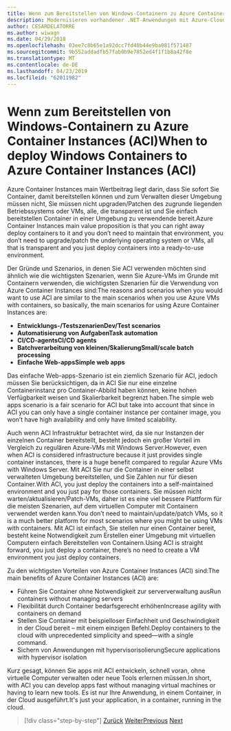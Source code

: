 ```yaml
---
title: Wenn zum Bereitstellen von Windows-Containern zu Azure Container Instances (ACI)
description: Modernisieren vorhandener .NET-Anwendungen mit Azure-Cloud und Windows-Containern | Wenn zum Bereitstellen von Windows-Containern zu Azure Container Instances (ACI)
author: CESARDELATORRE
ms.author: wiwagn
ms.date: 04/29/2018
ms.openlocfilehash: 03ee7c8b65e1a92dcc7fd40b44e9ba081f571487
ms.sourcegitcommit: 9b552addadfb57fab0b9e7852ed4f1f1b8a42f8e
ms.translationtype: MT
ms.contentlocale: de-DE
ms.lasthandoff: 04/23/2019
ms.locfileid: "62011982"
---
```

# <a name="when-to-deploy-windows-containers-to-azure-container-instances-aci"></a><span data-ttu-id="5397b-103">Wenn zum Bereitstellen von Windows-Containern zu Azure Container Instances (ACI)</span><span class="sxs-lookup"><span data-stu-id="5397b-103">When to deploy Windows Containers to Azure Container Instances (ACI)</span></span>

<span data-ttu-id="5397b-104">Azure Container Instances main Wertbeitrag liegt darin, dass Sie sofort Sie Container, damit bereitstellen können und zum Verwalten dieser Umgebung müssen nicht, Sie müssen nicht upgraden/Patchen des zugrunde liegenden Betriebssystems oder VMs, alle, die transparent ist und Sie einfach bereitstellen Container in einer Umgebung zu verwendende bereit.</span><span class="sxs-lookup"><span data-stu-id="5397b-104">Azure Container Instances main value proposition is that you can right away deploy containers to it and you don’t need to maintain that environment, you don’t need to upgrade/patch the underlying operating system or VMs, all that is transparent and you just deploy containers into a ready-to-use environment.</span></span>

<span data-ttu-id="5397b-105">Der Gründe und Szenarios, in denen Sie ACI verwenden möchten sind ähnlich wie die wichtigsten Szenarien, wenn Sie Azure-VMs im Grunde mit Containern verwenden, die wichtigsten Szenarien für die Verwendung von Azure Container Instances sind:</span><span class="sxs-lookup"><span data-stu-id="5397b-105">The reasons and scenarios when you would want to use ACI are similar to the main scenarios when you use Azure VMs with containers, so basically, the main scenarios for using Azure Container Instances are:</span></span>

- <span data-ttu-id="5397b-106">**Entwicklungs-/Testszenarien**</span><span class="sxs-lookup"><span data-stu-id="5397b-106">**Dev/Test scenarios**</span></span>
- <span data-ttu-id="5397b-107">**Automatisierung von Aufgaben**</span><span class="sxs-lookup"><span data-stu-id="5397b-107">**Task automation**</span></span>
- <span data-ttu-id="5397b-108">**CI/CD-agents**</span><span class="sxs-lookup"><span data-stu-id="5397b-108">**CI/CD agents**</span></span>
- <span data-ttu-id="5397b-109">**Batchverarbeitung von kleinen/Skalierung**</span><span class="sxs-lookup"><span data-stu-id="5397b-109">**Small/scale batch processing**</span></span>
- <span data-ttu-id="5397b-110">**Einfache Web-apps**</span><span class="sxs-lookup"><span data-stu-id="5397b-110">**Simple web apps**</span></span>

<span data-ttu-id="5397b-111">Das einfache Web-apps-Szenario ist ein ziemlich Szenario für ACI, jedoch müssen Sie berücksichtigen, da in ACI Sie nur eine einzelne Containerinstanz pro Container-Abbild haben können, keine hohen Verfügbarkeit weisen und Skalierbarkeit begrenzt haben.</span><span class="sxs-lookup"><span data-stu-id="5397b-111">The simple web apps scenario is a fair scenario for ACI but take into account that since in ACI you can only have a single container instance per container image, you won’t have high availability and only have limited scalability.</span></span>

<span data-ttu-id="5397b-112">Auch wenn ACI Infrastruktur betrachtet wird, da sie nur Instanzen der einzelnen Container bereitstellt, besteht jedoch ein großer Vorteil im Vergleich zu regulären Azure-VMs mit Windows Server.</span><span class="sxs-lookup"><span data-stu-id="5397b-112">However, even when ACI is considered infrastructure because it just provides single container instances, there is a huge benefit compared to regular Azure VMs with Windows Server.</span></span> <span data-ttu-id="5397b-113">Mit ACI Sie nur die Container in einer selbst verwalteten Umgebung bereitstellen, und Sie Zahlen nur für diesen Container.</span><span class="sxs-lookup"><span data-stu-id="5397b-113">With ACI, you just deploy the containers into a self-maintained environment and you just pay for those containers.</span></span> <span data-ttu-id="5397b-114">Sie müssen nicht warten/aktualisieren/Patch-VMs, daher ist es eine viel bessere Plattform für die meisten Szenarien, auf dem virtuellen Computer mit Containern verwendet werden kann.</span><span class="sxs-lookup"><span data-stu-id="5397b-114">You don’t need to maintain/update/patch VMs, so it is a much better platform for most scenarios where you might be using VMs with containers.</span></span> <span data-ttu-id="5397b-115">Mit ACI ist einfach, Sie stellen nur einen Container bereit, besteht keine Notwendigkeit zum Erstellen einer Umgebung mit virtuellen Computern einfach Bereitstellen von Containern.</span><span class="sxs-lookup"><span data-stu-id="5397b-115">Using ACI is straight forward, you just deploy a container, there’s no need to create a VM environment you just deploy containers.</span></span>

<span data-ttu-id="5397b-116">Zu den wichtigsten Vorteilen von Azure Container Instances (ACI) sind:</span><span class="sxs-lookup"><span data-stu-id="5397b-116">The main benefits of Azure Container Instances (ACI) are:</span></span>

- <span data-ttu-id="5397b-117">Führen Sie Container ohne Notwendigkeit zur serververwaltung aus</span><span class="sxs-lookup"><span data-stu-id="5397b-117">Run containers without managing servers</span></span>
- <span data-ttu-id="5397b-118">Flexibilität durch Container bedarfsgerecht erhöhen</span><span class="sxs-lookup"><span data-stu-id="5397b-118">Increase agility with containers on demand</span></span>
- <span data-ttu-id="5397b-119">Stellen Sie Container mit beispielloser Einfachheit und Geschwindigkeit in der Cloud bereit – mit einem einzigen Befehl.</span><span class="sxs-lookup"><span data-stu-id="5397b-119">Deploy containers to the cloud with unprecedented simplicity and speed—with a single command.</span></span>
- <span data-ttu-id="5397b-120">Sichern von Anwendungen mit hypervisorisolierung</span><span class="sxs-lookup"><span data-stu-id="5397b-120">Secure applications with hypervisor isolation</span></span>

<span data-ttu-id="5397b-121">Kurz gesagt, können Sie apps mit ACI entwickeln, schnell voran, ohne virtuelle Computer verwalten oder neue Tools erlernen müssen.</span><span class="sxs-lookup"><span data-stu-id="5397b-121">In short, with ACI you can develop apps fast without managing virtual machines or having to learn new tools.</span></span> <span data-ttu-id="5397b-122">Es ist nur Ihre Anwendung, in einem Container, in der Cloud ausgeführt.</span><span class="sxs-lookup"><span data-stu-id="5397b-122">It's just your application, in a container, running in the cloud.</span></span>

> [!div class="step-by-step"]
> <span data-ttu-id="5397b-123">[Zurück](when-to-deploy-windows-containers-to-azure-vms-iaas-cloud.md)
> [Weiter](when-to-deploy-windows-containers-to-service-fabric.md)</span><span class="sxs-lookup"><span data-stu-id="5397b-123">[Previous](when-to-deploy-windows-containers-to-azure-vms-iaas-cloud.md)
[Next](when-to-deploy-windows-containers-to-service-fabric.md)</span></span>
